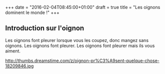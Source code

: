 +++
date = "2016-02-04T08:45:00+01:00"
draft = true
title = "Les oignons dominent le monde !"
+++
## Introduction sur l'oignon


   Les oignons font pleurer lorsque vous les coupez, donc mangez sans oignons.
   Les oignons font pleurer.
   Les oignons font pleurer mais ils vous aiment.


   http://thumbs.dreamstime.com/z/oignon-pr%C3%A9sent-quelque-chose-18209846.jpg

